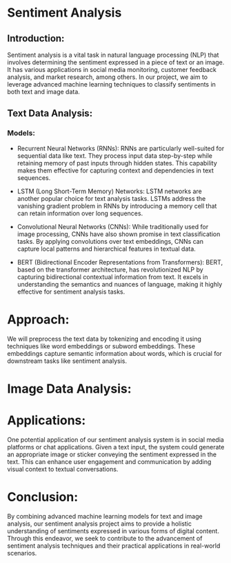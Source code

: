 # Sentiment Analysis

## Introduction:

Sentiment analysis is a vital task in natural language processing (NLP) that involves determining the sentiment expressed in a piece of text or an image. It has various applications in social media monitoring, customer feedback analysis, and market research, among others. In our project, we aim to leverage advanced machine learning techniques to classify sentiments in both text and image data.

## Text Data Analysis:

### Models:

+ Recurrent Neural Networks (RNNs): RNNs are particularly well-suited for sequential data like text. They process input data step-by-step while retaining memory of past inputs through hidden states. This capability makes them effective for capturing context and dependencies in text sequences.

+ LSTM (Long Short-Term Memory) Networks: LSTM networks are another popular choice for text analysis tasks. LSTMs address the vanishing gradient problem in RNNs by introducing a memory cell that can retain information over long sequences. 

+ Convolutional Neural Networks (CNNs): While traditionally used for image processing, CNNs have also shown promise in text classification tasks. By applying convolutions over text embeddings, CNNs can capture local patterns and hierarchical features in textual data.

+ BERT (Bidirectional Encoder Representations from Transformers): BERT, based on the transformer architecture, has revolutionized NLP by capturing bidirectional contextual information from text. It excels in understanding the semantics and nuances of language, making it highly effective for sentiment analysis tasks.


# Approach:

We will preprocess the text data by tokenizing and encoding it using techniques like word embeddings or subword embeddings. These embeddings capture semantic information about words, which is crucial for downstream tasks like sentiment analysis.

# Image Data Analysis:



# Applications:

One potential application of our sentiment analysis system is in social media platforms or chat applications. Given a text input, the system could generate an appropriate image or sticker conveying the sentiment expressed in the text. This can enhance user engagement and communication by adding visual context to textual conversations.

# Conclusion:

By combining advanced machine learning models for text and image analysis, our sentiment analysis project aims to provide a holistic understanding of sentiments expressed in various forms of digital content. Through this endeavor, we seek to contribute to the advancement of sentiment analysis techniques and their practical applications in real-world scenarios.
